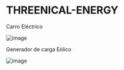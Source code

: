 # THREENICAL-ENERGY

Carro Eléctrico

![image](https://github.com/hapena/THREENICAL-ENERGY/assets/71275875/fe0c0807-6c32-4aa3-b10c-ced930b41237)


Generador de carga Eólico


![image](https://github.com/hapena/THREENICAL-ENERGY/assets/71275875/9a13bc66-aa51-4dc5-81f9-a9f9b11453b4)
